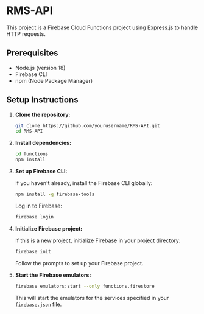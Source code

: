 # RMS-API

This project is a Firebase Cloud Functions project using Express.js to handle HTTP requests.

## Prerequisites

- Node.js (version 18)
- Firebase CLI
- npm (Node Package Manager)

## Setup Instructions

1. **Clone the repository:**

    ```sh
    git clone https://github.com/yourusername/RMS-API.git
    cd RMS-API
    ```

2. **Install dependencies:**

    ```sh
    cd functions
    npm install
    ```

3. **Set up Firebase CLI:**

    If you haven't already, install the Firebase CLI globally:

    ```sh
    npm install -g firebase-tools
    ```

    Log in to Firebase:

    ```sh
    firebase login
    ```

4. **Initialize Firebase project:**

    If this is a new project, initialize Firebase in your project directory:

    ```sh
    firebase init
    ```

    Follow the prompts to set up your Firebase project.

5. **Start the Firebase emulators:**

    ```sh
    firebase emulators:start --only functions,firestore
    ```

    This will start the emulators for the services specified in your [`firebase.json`](command:_github.copilot.openRelativePath?%5B%7B%22scheme%22%3A%22file%22%2C%22authority%22%3A%22%22%2C%22path%22%3A%22%2FUsers%2Fjakubolszewski%2FDeveloper%2FRMS-API%2Ffirebase.json%22%2C%22query%22%3A%22%22%2C%22fragment%22%3A%22%22%7D%2C%221cc10ff2-9313-4edd-8e6c-265abad775ac%22%5D "/Users/jakubolszewski/Developer/RMS-API/firebase.json") file.